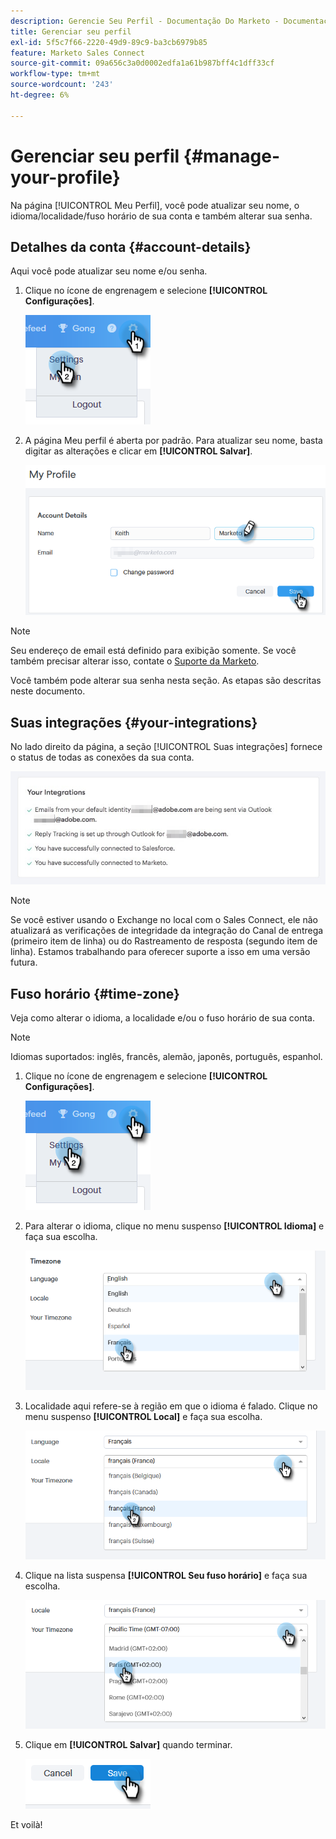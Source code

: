 ```yaml
---
description: Gerencie Seu Perfil - Documentação Do Marketo - Documentação Do Produto
title: Gerenciar seu perfil
exl-id: 5f5c7f66-2220-49d9-89c9-ba3cb6979b85
feature: Marketo Sales Connect
source-git-commit: 09a656c3a0d0002edfa1a61b987bff4c1dff33cf
workflow-type: tm+mt
source-wordcount: '243'
ht-degree: 6%

---
```


# Gerenciar seu perfil {#manage-your-profile}

Na página [!UICONTROL Meu Perfil], você pode atualizar seu nome, o idioma/localidade/fuso horário de sua conta e também alterar sua senha.

## Detalhes da conta {#account-details}

Aqui você pode atualizar seu nome e/ou senha.

1. Clique no ícone de engrenagem e selecione **[!UICONTROL Configurações]**.

   ![](assets/manage-your-profile-1.png)

1. A página Meu perfil é aberta por padrão. Para atualizar seu nome, basta digitar as alterações e clicar em **[!UICONTROL Salvar]**.

   ![](assets/manage-your-profile-2.png)

>[!NOTE]
>
>Seu endereço de email está definido para exibição somente. Se você também precisar alterar isso, contate o [Suporte da Marketo](https://nation.marketo.com/t5/Support/ct-p/Support).

Você também pode alterar sua senha nesta seção. As etapas são descritas neste documento.

## Suas integrações {#your-integrations}

No lado direito da página, a seção [!UICONTROL Suas integrações] fornece o status de todas as conexões da sua conta.

![](assets/manage-your-profile-3.png)

>[!NOTE]
>
>Se você estiver usando o Exchange no local com o Sales Connect, ele não atualizará as verificações de integridade da integração do Canal de entrega (primeiro item de linha) ou do Rastreamento de resposta (segundo item de linha). Estamos trabalhando para oferecer suporte a isso em uma versão futura.

## Fuso horário {#time-zone}

Veja como alterar o idioma, a localidade e/ou o fuso horário de sua conta.

>[!NOTE]
>
>Idiomas suportados: inglês, francês, alemão, japonês, português, espanhol.

1. Clique no ícone de engrenagem e selecione **[!UICONTROL Configurações]**.

   ![](assets/manage-your-profile-4.png)

1. Para alterar o idioma, clique no menu suspenso **[!UICONTROL Idioma]** e faça sua escolha.

   ![](assets/manage-your-profile-5.png)

1. Localidade aqui refere-se à região em que o idioma é falado. Clique no menu suspenso **[!UICONTROL Local]** e faça sua escolha.

   ![](assets/manage-your-profile-6.png)

1. Clique na lista suspensa **[!UICONTROL Seu fuso horário]** e faça sua escolha.

   ![](assets/manage-your-profile-7.png)

1. Clique em **[!UICONTROL Salvar]** quando terminar.

   ![](assets/manage-your-profile-8.png)

Et voilà!
